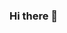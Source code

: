 ### Hi there 👋

<!--
**ganeshtelagamsetti/ganeshtelagamsetti** is a ✨ _special_ ✨ repository because its `README.md` (this file) appears on your GitHub profile.

Here are some ideas to get you started:

- 🔭 I’m currently working on E commerce website
- 🌱 I’m currently learning React Js
- 👯 I’m looking to collaborate on E commerce
- 🤔 I’m looking for help with API
- 💬 Ask me about Html,Css,Js.
- 📫 How to reach me: ganeshtelagamsetti81@gmail.com
- 😄 Pronouns: Joke
- ⚡ Fun fact: Coffee
-->
